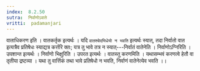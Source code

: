```yaml
---
index:  8.2.50
sutra:  निर्वाणोऽवाते
vritti:  padamanjari
---
```


वाताधिकरण इति । वातकर्तृक इत्यर्थः । यदि `वातश्चेदभिधेयो न भवति` इत्यर्थः स्यात्, तदा निर्वातो वात इत्यत्रैव प्रतिषेधः स्याद्यत्र कर्त्तरि क्तः; यत्र तु भावे तत्र न स्यात्---निर्वातं वातेनेति ।
निर्वाणोऽग्निरिति । उपशान्त इत्यर्थः । निर्वाणो भिक्षुरिति । उपरत इत्यर्थः । वातस्तु करणमिति । यथासम्भवं करणत्वे हेतौ वा तृतीया द्रष्टव्या । यथा तु वार्त्तिकं तथा भावे प्रतिषेधो न भवति, निर्वाणं वातेनेत्येव भवति ।।
